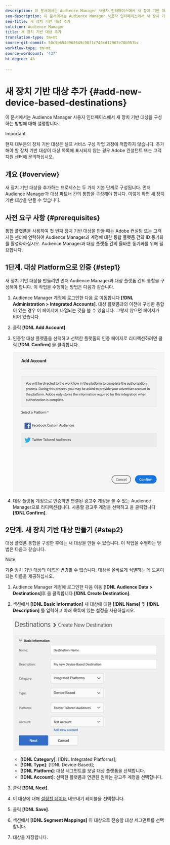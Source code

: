 ```yaml
---
description: 이 문서에서는 Audience Manager 사용자 인터페이스에서 새 장치 기반 대상을 구성하는 방법에 대해 설명합니다.
seo-description: 이 문서에서는 Audience Manager 사용자 인터페이스에서 새 장치 기반 대상을 구성하는 방법에 대해 설명합니다.
seo-title: 새 장치 기반 대상 추가
solution: Audience Manager
title: 새 장치 기반 대상 추가
translation-type: tm+mt
source-git-commit: 50c5b654d962649c98f1c740cd17967e70b957bc
workflow-type: tm+mt
source-wordcount: '437'
ht-degree: 4%

---
```



# 새 장치 기반 대상 추가 {#add-new-device-based-destinations}

이 문서에서는 Audience Manager 사용자 인터페이스에서 새 장치 기반 대상을 구성하는 방법에 대해 설명합니다.

>[!IMPORTANT]
>
>현재 대부분의 장치 기반 대상은 셀프 서비스 구성 작업 과정에 적합하지 않습니다. 추가해야 할 장치 기반 대상이 대상 목록에 표시되지 않는 경우 Adobe 컨설턴트 또는 고객 지원 센터에 문의하십시오.

## 개요 {#overview}

새 장치 기반 대상을 추가하는 프로세스는 두 가지 기본 단계로 구성됩니다. 먼저 Audience Manager과 대상 파트너 간의 통합을 구성해야 합니다. 이렇게 하면 새 장치 기반 대상을 만들 수 있습니다.

## 사전 요구 사항 {#prerequisites}

통합 플랫폼을 사용하여 첫 번째 장치 기반 대상을 만들 때는 Adobe 컨설팅 또는 고객 지원 센터에 연락하여 Audience Manager과 계정에 대한 통합 플랫폼 간의 ID 동기화를 활성화하십시오. Audience Manager과 대상 플랫폼 간의 올바른 동기화를 위해 필요합니다.

## 1단계. 대상 Platform으로 인증 {#step1}

새 장치 기반 대상을 만들려면 먼저 Audience Manager과 대상 플랫폼 간의 통합을 구성해야 합니다. 이 작업을 수행하는 방법은 다음과 같습니다.

1. Audience Manager 계정에 로그인한 다음 로 이동합니다 **[!DNL Administration > Integrated Accounts]**. 대상 플랫폼과의 이전에 구성한 통합이 있는 경우 이 페이지에 나열되는 것을 볼 수 있습니다. 그렇지 않으면 페이지가 비어 있습니다.
1. 클릭 **[!DNL Add Account]**.
1. 인증할 대상 플랫폼을 선택하고 선택한 플랫폼의 인증 페이지로 리디렉션하려면 클릭 **[!DNL Confirm]** 을 클릭합니다.

   ![통합 플랫폼](assets/dbd-integrated-platforms.png)

1. 대상 플랫폼 계정으로 인증하면 연결된 광고주 계정을 볼 수 있는 Audience Manager으로 리디렉션됩니다. 사용할 광고주 계정을 선택하고 을 클릭합니다 **[!DNL Confirm]**.

## 2단계. 새 장치 기반 대상 만들기 {#step2}

대상 플랫폼 통합을 구성한 후에는 새 대상을 만들 수 있습니다. 이 작업을 수행하는 방법은 다음과 같습니다.

>[!NOTE]
>
>기존 장치 기반 대상의 이름은 변경할 수 없습니다. 대상을 올바르게 식별하는 데 도움이 되는 이름을 제공하십시오.

1. Audience Manager 계정에 로그인한 다음 이동 **[!DNL Audience Data > Destinations]**&#x200B;후 을 클릭합니다 **[!DNL Create Destination]**.
1. 섹션에서 **[!DNL Basic Information]** 새 대상에 대한 **[!DNL Name]** 및 **[!DNL Description]** 를 입력하고 아래 목록에 있는 설정을 사용하십시오.

   ![설정](assets/dbd-new-basic.png)

   * **[!DNL Category]**: [!DNL Integrated Platforms];
   * **[!DNL Type]**: [!DNL Device-Based];
   * **[!DNL Platform]**: 대상 세그먼트를 보낼 대상 플랫폼을 선택합니다.
   * **[!DNL Account]**: 선택한 플랫폼과 연관된 원하는 광고주 계정을 선택합니다.
1. 클릭 **[!DNL Next]**.
1. 이 대상에 대해 [설정할 데이터](/help/using/features/data-export-controls.md#controls-labels) 내보내기 레이블을 선택합니다.
1. 클릭 **[!DNL Save]**.
1. 섹션에서 **[!DNL Segment Mappings]** 이 대상으로 전송할 대상 세그먼트를 선택합니다.
1. 대상을 저장합니다.
